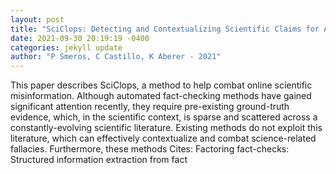 ```yaml
--- 
layout: post 
title: "SciClops: Detecting and Contextualizing Scientific Claims for Assisting Manual Fact-Checking" 
date: 2021-09-30 20:19:19 -0400 
categories: jekyll update 
author: "P Smeros, C Castillo, K Aberer - 2021" 
--- 
```

This paper describes SciClops, a method to help combat online scientific misinformation. Although automated fact-checking methods have gained significant attention recently, they require pre-existing ground-truth evidence, which, in the scientific context, is sparse and scattered across a constantly-evolving scientific literature. Existing methods do not exploit this literature, which can effectively contextualize and combat science-related fallacies. Furthermore, these methods Cites: Factoring fact-checks: Structured information extraction from fact